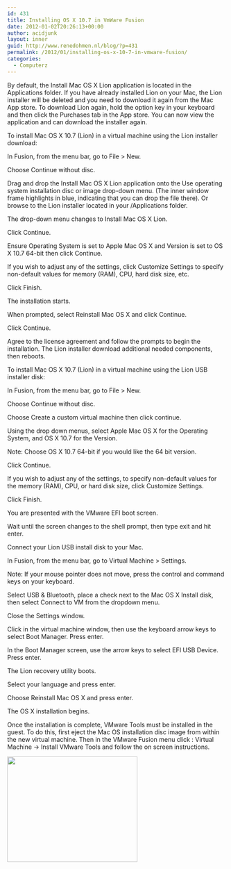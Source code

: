 ```yaml
---
id: 431
title: Installing OS X 10.7 in VmWare Fusion
date: 2012-01-02T20:26:13+00:00
author: acidjunk
layout: inner
guid: http://www.renedohmen.nl/blog/?p=431
permalink: /2012/01/installing-os-x-10-7-in-vmware-fusion/
categories:
  - Computerz
---
```

By default, the Install Mac OS X Lion application is located in the Applications folder. If you have already installed Lion on your Mac, the Lion installer will be deleted and you need to download it again from the Mac App store. To download Lion again, hold the option key in your keyboard and then click the Purchases tab in the App store. You can now view the application and can download the installer again.

To install Mac OS X 10.7 (Lion) in a virtual machine using the Lion installer download:

In Fusion, from the menu bar, go to File > New.
  
Choose Continue without disc.
  
Drag and drop the Install Mac OS X Lion application onto the Use operating system installation disc or image drop-down menu. (The inner window frame highlights in blue, indicating that you can drop the file there). Or browse to the Lion installer located in your /Applications folder.

The drop-down menu changes to Install Mac OS X Lion.

Click Continue.
  
Ensure Operating System is set to Apple Mac OS X and Version is set to OS X 10.7 64-bit then click Continue.
  
If you wish to adjust any of the settings, click Customize Settings to specify non-default values for memory (RAM), CPU, hard disk size, etc.
  
Click Finish.

The installation starts.

When prompted, select Reinstall Mac OS X and click Continue.
  
Click Continue.
  
Agree to the license agreement and follow the prompts to begin the installation. The Lion installer download additional needed components, then reboots.
  
To install Mac OS X 10.7 (Lion) in a virtual machine using the Lion USB installer disk:

In Fusion, from the menu bar, go to File > New.
  
Choose Continue without disc.
  
Choose Create a custom virtual machine then click continue.
  
Using the drop down menus, select Apple Mac OS X for the Operating System, and OS X 10.7 for the Version.

Note: Choose OS X 10.7 64-bit if you would like the 64 bit version.

Click Continue.
  
If you wish to adjust any of the settings, to specify non-default values for the memory (RAM), CPU, or hard disk size, click Customize Settings.
  
Click Finish.

You are presented with the VMware EFI boot screen.

Wait until the screen changes to the shell prompt, then type exit and hit enter.
  
Connect your Lion USB install disk to your Mac.
  
In Fusion, from the menu bar, go to Virtual Machine > Settings.

Note: If your mouse pointer does not move, press the control and command keys on your keyboard.

Select USB & Bluetooth, place a check next to the Mac OS X Install disk, then select Connect to VM from the dropdown menu.
  
Close the Settings window.
  
Click in the virtual machine window, then use the keyboard arrow keys to select Boot Manager. Press enter.
  
In the Boot Manager screen, use the arrow keys to select EFI USB Device. Press enter.

The Lion recovery utility boots.

Select your language and press enter.
  
Choose Reinstall Mac OS X and press enter.

The OS X installation begins.
  
Once the installation is complete, VMware Tools must be installed in the guest. To do this, first eject the Mac OS installation disc image from within the new virtual machine. Then in the VMware Fusion menu click : Virtual Machine -> Install VMware Tools and follow the on screen instructions.

[<img class="alignnone size-medium wp-image-433" title="OSX" src="http://www.renedohmen.nl/blog/wp-content/uploads/2012/01/OSX-300x243.png" alt="" width="300" height="243" srcset="http://www.renedohmen.nl/blog/wp-content/uploads/2012/01/OSX-300x243.png 300w, http://www.renedohmen.nl/blog/wp-content/uploads/2012/01/OSX-1024x830.png 1024w, http://www.renedohmen.nl/blog/wp-content/uploads/2012/01/OSX.png 1052w" sizes="(max-width: 300px) 100vw, 300px" />](http://www.renedohmen.nl/blog/wp-content/uploads/2012/01/OSX.png)